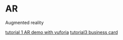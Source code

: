 # AR
Augmented reality




[tutorial 1 AR demo with vuforia](https://chuanar.blogspot.com/2018/01/tutorial-1-ar-demo-with-vuforia.html)
[tutorial3
business card](https://chuanar.blogspot.com/2018/01/tutorial-3-business-card.html)
